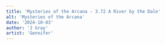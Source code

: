 ```yaml
---
title: 'Mysteries of the Arcana - 3.72 A River by the Dale'
alt: 'Mysteries of the Arcana'
date: '2024-10-03'
author: 'J Gray'
artist: 'Gennifer'
---
```

